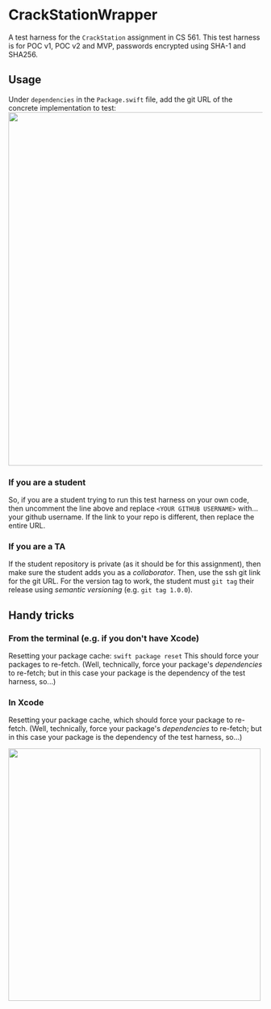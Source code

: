 # CrackStationWrapper

A test harness for the `CrackStation` assignment in CS 561.  This test harness is for POC v1, POC v2 and MVP, passwords encrypted using SHA-1 and SHA256. 

## Usage

Under `dependencies` in the `Package.swift` file, add the git URL of the concrete implementation to test:
<img width=700 src="https://user-images.githubusercontent.com/4765449/197596815-51b5b240-e087-4fbd-bf96-66b94f08b3fa.png">

### If you are a student

So, if you are a student trying to run this test harness on your own code, then uncomment the line above and replace `<YOUR GITHUB USERNAME>` with... your github username.  If the link to your repo is different, then replace the entire URL.

### If you are a TA

If the student repository is private (as it should be for this assignment), then make sure the student adds you as a *collaborator*.  Then, use the ssh git link for the git URL.  For the version tag to work, the student must `git tag` their release using *semantic versioning* (e.g. `git tag 1.0.0`).


## Handy tricks

### From the terminal (e.g. if you don't have Xcode)

Resetting your package cache:
`swift package reset`
This should force your packages to re-fetch.  (Well, technically, force your package's _dependencies_ to re-fetch; but in this case your package is the dependency of the test harness, so...)

### In Xcode

Resetting your package cache, which should force your package to re-fetch.  (Well, technically, force your package's _dependencies_ to re-fetch; but in this case your package is the dependency of the test harness, so...)

<img width=500 src="https://user-images.githubusercontent.com/4765449/197598041-e8d5cbbb-35c3-49dc-983c-e96f322e0552.png">
